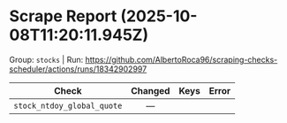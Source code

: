 # Scrape Report (2025-10-08T11:20:11.945Z)

Group: `stocks`  |  Run: https://github.com/AlbertoRoca96/scraping-checks-scheduler/actions/runs/18342902997

| Check | Changed | Keys | Error |
|---|:---:|:--|:--|
| `stock_ntdoy_global_quote` | — |  |  |

